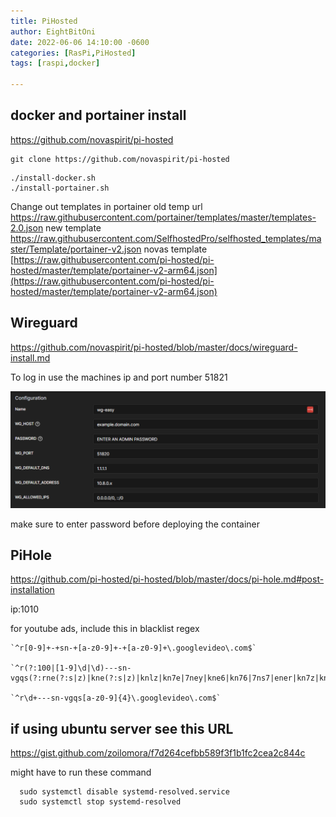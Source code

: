 ```yaml
---
title: PiHosted
author: EightBitOni
date: 2022-06-06 14:10:00 -0600
categories: [RasPi,PiHosted]
tags: [raspi,docker]

---
```


## docker and portainer install

https://github.com/novaspirit/pi-hosted

```
git clone https://github.com/novaspirit/pi-hosted
```


```
./install-docker.sh
./install-portainer.sh
```


Change out templates in portainer
old temp url
https://raw.githubusercontent.com/portainer/templates/master/templates-2.0.json
new template
https://raw.githubusercontent.com/SelfhostedPro/selfhosted_templates/master/Template/portainer-v2.json
novas template
[https://raw.githubusercontent.com/pi-hosted/pi-hosted/master/template/portainer-v2-arm64.json](https://raw.githubusercontent.com/pi-hosted/pi-hosted/master/template/portainer-v2-arm64.json)


## Wireguard

https://github.com/novaspirit/pi-hosted/blob/master/docs/wireguard-install.md

To log in use the machines ip and port number 51821

![wg](../images/wg.PNG)


make sure to enter password before deploying the container



## PiHole 

https://github.com/pi-hosted/pi-hosted/blob/master/docs/pi-hole.md#post-installation

ip:1010

for youtube ads, include this in blacklist regex

```
`^r[0-9]+-+sn-+[a-z0-9]+-+[a-z0-9]+\.googlevideo\.com$`

`^r(?:100|[1-9]\d|\d)---sn-vgqs(?:rne(?:s|z)|kne(?:s|z)|knlz|kn7e|7ney|kne6|kn76|7ns7|ener|kn7z|knek|7nly)\.googlevideo\.com$`

`^r\d+---sn-vgqs[a-z0-9]{4}\.googlevideo\.com$`

```


## if using ubuntu server see this URL
https://gist.github.com/zoilomora/f7d264cefbb589f3f1b1fc2cea2c844c

might have to run these command

```
  sudo systemctl disable systemd-resolved.service
  sudo systemctl stop systemd-resolved
```

